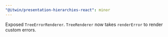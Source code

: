 ```yaml
---
"@itwin/presentation-hierarchies-react": minor
---
```


Exposed `TreeErrorRenderer`.
`TreeRenderer` now takes `renderError` to render custom errors.
